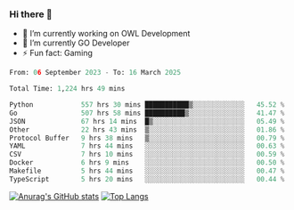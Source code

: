 ### Hi there 👋 

- 🔭 I’m currently working on OWL Development
- 🌱 I’m currently GO Developer
-  ⚡ Fun fact: Gaming
  
  <!--
- 👯 I’m looking to collaborate on ...
- 🤔 I’m looking for help with ...
- 💬 Ask me about ...
- 📫 How to reach me: ...
- 😄 Pronouns: ...
-->

<!--START_SECTION:waka-->

```python
From: 06 September 2023 - To: 16 March 2025

Total Time: 1,224 hrs 49 mins

Python            557 hrs 30 mins ███████████▒░░░░░░░░░░░░░   45.52 %
Go                507 hrs 58 mins ██████████▒░░░░░░░░░░░░░░   41.47 %
JSON              67 hrs 14 mins  █▒░░░░░░░░░░░░░░░░░░░░░░░   05.49 %
Other             22 hrs 43 mins  ▒░░░░░░░░░░░░░░░░░░░░░░░░   01.86 %
Protocol Buffer   9 hrs 38 mins   ▒░░░░░░░░░░░░░░░░░░░░░░░░   00.79 %
YAML              7 hrs 44 mins   ░░░░░░░░░░░░░░░░░░░░░░░░░   00.63 %
CSV               7 hrs 10 mins   ░░░░░░░░░░░░░░░░░░░░░░░░░   00.59 %
Docker            6 hrs 9 mins    ░░░░░░░░░░░░░░░░░░░░░░░░░   00.50 %
Makefile          5 hrs 44 mins   ░░░░░░░░░░░░░░░░░░░░░░░░░   00.47 %
TypeScript        5 hrs 20 mins   ░░░░░░░░░░░░░░░░░░░░░░░░░   00.44 %
```

<!--END_SECTION:waka-->

[![Anurag's GitHub stats](https://github-readme-stats.vercel.app/api?username=aebalz&show_icons=true&theme=codeSTACKr)](https://github.com/anuraghazra/github-readme-stats)
[![Top Langs](https://github-readme-stats.vercel.app/api/top-langs/?username=aebalz&layout=compact&card_width=350&theme=codeSTACKr)](https://github.com/anuraghazra/github-readme-stats)
<!-- [![Readme Card](https://github-readme-stats.vercel.app/api/pin/?username=aebalz&repo=go-gin-gone&show_owner=true)](https://github.com/anuraghazra/github-readme-stats)-->
